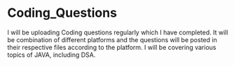 # Coding_Questions

I will be uploading Coding questions regularly which I have completed. It will be combination of different platforms and the questions will be posted in their respective files according to the platform.
I will be covering various topics of JAVA, including DSA.
